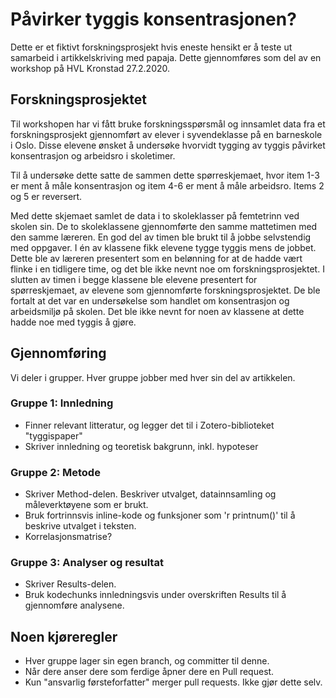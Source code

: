 # Påvirker tyggis konsentrasjonen?
Dette er et fiktivt forskningsprosjekt hvis eneste hensikt er å teste ut samarbeid i artikkelskriving med papaja. Dette gjennomføres som del av en workshop på HVL Kronstad 27.2.2020.

## Forskningsprosjektet
Til workshopen har vi fått bruke forskningsspørsmål og innsamlet data fra et forskningsprosjekt gjennomført av elever i syvendeklasse på en barneskole i Oslo. Disse elevene ønsket å undersøke hvorvidt tygging av tyggis påvirket konsentrasjon og arbeidsro i skoletimer.

Til å undersøke dette satte de sammen dette spørreskjemaet, hvor item 1-3 er ment å måle konsentrasjon og item 4-6 er ment å måle arbeidsro. Items 2 og 5 er reversert.

Med dette skjemaet samlet de data i to skoleklasser på femtetrinn ved skolen sin. De to skoleklassene gjennomførte den samme mattetimen med den samme læreren. En god del av timen ble brukt til å jobbe selvstendig med oppgaver. I én av klassene fikk elevene tygge tyggis mens de jobbet. Dette ble av læreren presentert som en belønning for at de hadde vært flinke i en tidligere time, og det ble ikke nevnt noe om forskningsprosjektet. I slutten av timen i begge klassene ble elevene presentert for spørreskjemaet, av elevene som gjennomførte forskningsprosjektet. De ble fortalt at det var en undersøkelse som handlet om konsentrasjon og arbeidsmiljø på skolen. Det ble ikke nevnt for noen av klassene at dette hadde noe med tyggis å gjøre.

## Gjennomføring
Vi deler i grupper. Hver gruppe jobber med hver sin del av artikkelen.

### Gruppe 1: Innledning
- Finner relevant litteratur, og legger det til i Zotero-biblioteket "tyggispaper"
- Skriver innledning og teoretisk bakgrunn, inkl. hypoteser

### Gruppe 2: Metode
- Skriver Method-delen. Beskriver utvalget, datainnsamling og måleverktøyene som er brukt.
- Bruk fortrinnsvis inline-kode og funksjoner som 'r printnum()' til å beskrive utvalget i teksten.
- Korrelasjonsmatrise?

### Gruppe 3: Analyser og resultat
- Skriver Results-delen.
- Bruk kodechunks innledningsvis under overskriften Results til å gjennomføre analysene.

## Noen kjøreregler
- Hver gruppe lager sin egen branch, og committer til denne.
- Når dere anser dere som ferdige åpner dere en Pull request.
- Kun "ansvarlig førsteforfatter" merger pull requests. Ikke gjør dette selv.
